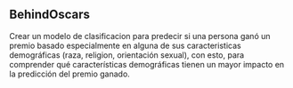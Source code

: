 ## BehindOscars
Crear un modelo de clasificacion para predecir si una persona ganó un premio basado especialmente en alguna de sus caracteristicas demográficas (raza, religion, orientación sexual), con esto, para comprender qué características demográficas tienen un mayor impacto en la predicción del premio ganado.
